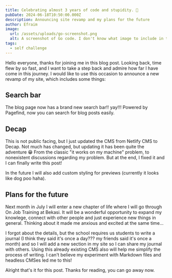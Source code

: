 ```yaml
---
title: Celebrating almost 3 years of code and stupidity. 🥳
pubDate: 2024-06-18T10:50:00.000Z
description: Announcing site revamp and my plans for the future
author: Efraim
image:
  url: /assets/uploads/go-screenshot.png
  alt: A screenshot of Go code. I don't know what image to include in this post haha
tags:
  - self challenge
---
```

Hello everyone, thanks for joining me in this blog post. Looking back, time flew by so fast, and I want to take a step back and admire how far I have come in this journey. I would like to use this occasion to announce a new revamp of my site, which includes some things:

## Search bar
The blog page now has a brand new search bar!! yay!!! Powered by Pagefind, now you can search for blog posts easily.

## Decap
This is not public facing, but I just updated the CMS from Netlify CMS to Decap. Not much has changed, but updating it has been quite the adventure 😁 From the classic "it works on my machine" problem, to nonexistent discussions regarding my problem. But at the end, I fixed it and I can finally write this post!

In the future I will also add custom styling for previews (currently it looks like dog poo haha).

## Plans for the future
Next month in July I will enter a new chapter of life where I will go through On Job Training at Bekasi. It will be a wonderful opportunity to expand my knowlege, connect with other people and just experience new things in general. Thinking about it made me anxious and excited at the same time...

I forgot about the details, but the school requires us students to write a journal (I think they said it's once a day??? my friends said it's once a month) and so I will add a new section in my site so I can share my journal with others. Using this already existing CMS also will help me simplify the process of writing. I can't believe my experiment with Markdown files and headless CMSes led me to this!

Alright that's it for this post. Thanks for reading, you can go away now.
